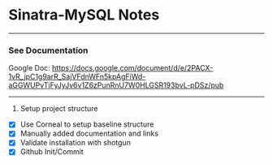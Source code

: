 # Sinatra-MySQL Notes

*****
### See Documentation
Google Doc: https://docs.google.com/document/d/e/2PACX-1vR_jpC1g9arR_SajVFdnWFn5kpAgFiWd-aGGWUPvTjFyJyJv6v1Z6zPunRnU7W0HLGSR193bvL-pDSz/pub
*****

1. Setup project structure

- [x] Use Corneal to setup baseline structure
- [x] Manually added documentation and links
- [x] Validate installation with shotgun  
- [x] Github Init/Commit
